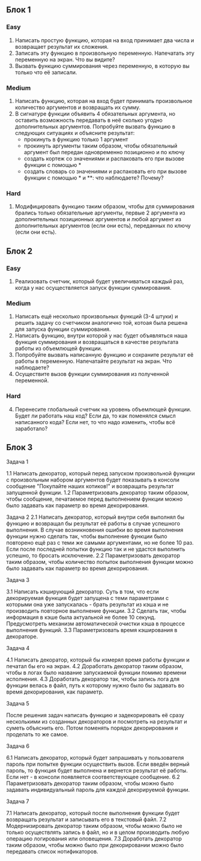 ## Блок 1
### Easy

1. Написать простую функцию, которая на вход принимает два числа и возвращает результат
их сложения.
2. Записать эту функцию в произвольную переменную. Напечатать эту переменную на экран. Что вы видите?
3. Вызвать функцию суммирования через переменную, в которую вы только что её записали.

### Medium

1. Написать функцию, которая на вход будет принимать произвольное количество аргументов и возвращать их сумму.
2. В сигнатуре функции объявить 4 обязательных аргумента, но оставить возможность передавать в неё сколько угодно
дополнительных аргументов. Попробуйте вызвать функцию в следующих ситуациях и объясните результат:
   - прокинуть в функцию только 1 аргумент
   - прокинуть аргументы таким образом, чтобы обязательный аргумент был передан одновременно позиционно и по ключу
   - создать кортеж со значениями и распаковать его при вызове функции с помощью *
   - создать словарь со значениями и распаковать его при вызове функции с помощью * и **: что наблюдаете? Почему?

### Hard

1. Модифицировать функцию таким образом, чтобы для суммирования брались только обязательные аргументы, первые
2 аргумента из дополнительных позиционных аргументов и любой аргумент из дополнительных аргументов (если они есть),
переданных по ключу (если они есть).

## Блок 2

### Easy

1. Реализовать счетчик, который будет увеличиваться каждый раз, когда у нас осуществляется запуск функции суммирования.

### Medium

1. Написать ещё несколько произвольных функций (3-4 штуки) и решить задачу со счетчиком аналогично той, котоая была
решена для запуска функции суммирования.
2. Написать функцию, внутри которой у нас будет объявляться наша функция суммирования и возвращаться в качестве 
результата работы из объемлющей функции.
3. Попробуйте вызвать написанную функцию и сохраните результат её работы в переменную. Напечатайте результат на экран.
Что наблюдаете?
4. Осуществите вызов функции суммирования из полученной переменной.

### Hard

4. Перенесите глобальный счетчик на уровень объемлющей функции. Будет ли работать наш код? Если да, то как поменялся 
смысл написанного кода? Если нет, то что надо изменить, чтобы всё заработало?

## Блок 3

Задача 1

1.1 Написать декоратор, который перед запуском произвольной функции с произвольным набором аргументов будет показывать
в консоли сообщение "Покупайте наших котиков!" и возвращать результат запущенной функции.
1.2 Параметризовать декоратор таким образом, чтобы сообщение, печатаемое перед выполнением функции можно было задавать
как параметр во время декорирования.

Задача 2
2.1 Написать декоратор, который внутри себя выполнял бы функцию и возвращал бы результат её работы в случае успешного
выполнения. В случае возникновения ошибки во время выполнения функции нужно сделать так, чтобы выполнение функции было
повторено ещё раз с теми же самыми аргументами, но не более 10 раз. Если после последней попытки функцию так и не 
удастся выполнить успешно, то бросать исключение.
2.2 Параметризовать декоратор таким образом, чтобы количество попыток выполнения функции можно было задавать как 
параметр во время декорирования.

Задача 3

3.1 Написать кэширующий декоратор. Суть в том, что если декорируемая функция будет запущена с теми параметрами с 
которыми она уже запускалась - брать результат из кэша и не производить повторное выполнение функции.
3.2 Сделать так, чтобы информация в кэше была актуальной не более 10 секунд. Предусмотреть механизм автоматической
очистки кэша в процессе выполнения функций.
3.3 Параметризовать время кэширования в декораторе.

Задача 4

4.1 Написать декоратор, который бы измерял время работы функции и печатал бы его на экран.
4.2 Доработать декоратор таким образом, чтобы в логах было название запускаемой функции помимо времени исполнения.
4.3 Доработать декоратор так, чтобы запись лога для функции велась в файл, путь к которому нужно было бы задавать
во время декорирования, как параметр.

Задача 5

После решения задач написать функцию и задекорировать её сразу несколькими из созданных декораторов и посмотреть 
на результат и суметь объяснить его. Потом поменять порядок декорирования и проделать то же самое.

Задача 6

6.1 Написать декоратор, который будет запрашивать у пользователя пароль при попытке функции осуществить вызов. Если 
введён верный пароль, то функция будет выполнена и вернется результат её работы. Если нет - в консоли появляется 
соответствующее сообщение.
6.2 Параметризовать декоратор таким образом, чтобы можно было задавать индивидуальный пароль для каждой декорируемой
функции.

Задача 7

7.1 Написать декоратор, который после выполнения функции будет возвращать результат и записывать его в текстовый файл.
7.2 Модернизировать декоратор таким образом, чтобы можно было не только осуществлять запись в файл, но и в целом 
производить любую операцию логирования или оповещения.
7.3 Доработать декоратор таким образом, чтобы можно было при декорировании можно было передавать список нотификаторов.

